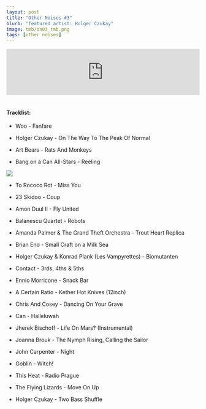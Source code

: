 ```yaml
---
layout: post
title: "Other Noises #3"
blurb: "featured artist: Holger Czukay"
image: tmb/on03_tmb.png
tags: [other noises]
---
```



<iframe width="100%" height="120" src="https://www.mixcloud.com/widget/iframe/?hide_cover=1&feed=%2Fzero_cc%2Fother-noises-3-12917%2F" frameborder="0" ></iframe>
&nbsp;

#### Tracklist:

- Woo - Fanfare

- Holger Czukay - On The Way To The Peak Of Normal
- Art Bears - Rats And Monkeys
- Bang on a Can All-Stars - Reeling

![](https://lh3.googleusercontent.com/cFgL1teS1JkrebN-KL9Yq6n8cd778nRov4b_nfbOBFcJGY8AUBRmuU9R5vO8G2bnquxpIN-86KeNC3xORB5x9SOo7TYXQ701QEfYzyuG56EU-EwwKIdLA7KjAl55J-CyQPuvjg2ufkG85tU_lavflmlzjy2AbqmypEed6JXfrzgRkUq6BBHruXqfaLO7V01U38RFHsWjbK_yGA0fFUqTvEzmWfGnKMUUi5YYX3zbtAHVtPqmzQkie1FCW39eexjwJAs-uqgZwDgArFerLvYLq-IqdRMLxQrCFIO7ATyT188CejeDF1vODBbbw0sfP263xyb_c8o4i_UgFpwCOnzekAkuisF2Du644rHh9fo7JDr39eizk8uAgavwLYiHSjr8Ek07uCJ8XOHYIw_KkF5JGC_bfRqVAjYK9NC9NJW2i-jlxTUqR4gL9x4ShSFkWw9jt0YDo1g_LmR0nSmwpZBCfd5kOMeHsWSXDll88JvHkspvBBCnkI03zDBEsjL6TnLCBXP7yNzLz2Iwf8aOnXA9wE6gw8nIQ-QFIE_VKZMSK0R5P3HzeNOovlbM7pgq7FEGliNLb9FbCviHWEKyYpHSqvrCjNlc64KzjgVE4_2-xMpTCasNWDop4KZaXeufUAbg1eRAAPQWssoesKhzCfMJP-G6=w500-h489-no)

- To Rococo Rot - Miss You
- 23 Skidoo - Coup
- Amon Duul II - Fly United

- Balanescu Quartet - Robots
- Amanda Palmer & The Grand Theft Orchestra - Trout Heart Replica
- Brian Eno - Small Craft on a Milk Sea

- Holger Czukay & Konrad Plank (Les Vampyrettes) - Biomutanten
- Contact - 3rds, 4ths & 5ths
- Ennio Morricone - Snack Bar


- A Certain Ratio - Kether Hot Knives (12inch)
- Chris And Cosey - Dancing On Your Grave
- Can - Halleluwah

- Jherek Bischoff - Life On Mars? (Instrumental)
- Joanna Brouk - The Nymph Rising, Calling the Sailor
- John Carpenter - Night
- Goblin - Witch!
- This Heat - Radio Prague

- The Flying Lizards - Move On Up

- Holger Czukay - Two Bass Shuffle
